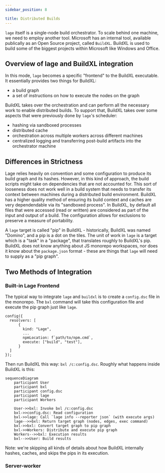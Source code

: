 ```yaml
---
sidebar_position: 8

title: Distributed Builds
---
```


`lage` itself is a single-node build orchestrator. To scale behind one machine, we need to employ another tool. Microsoft has an internal tool, available publically as an Open Source project, called `BuildXL`. BuildXL is used to build some of the biggest projects within Microsoft like Windows and Office.

## Overview of lage and BuildXL integration

In this mode, `lage` becomes a specific "frontend" to the BuildXL executable. It essentially provides two things for BuildXL:

- a build graph
- a set of instructions on how to execute the nodes on the graph

BuildXL takes over the orchestration and can perform all the necessary work to enable distributed builds. To support that, BuildXL takes over some aspects that were previously done by `lage`'s scheduler:

- hashing via sandboxed processes
- distributed cache
- orchestration across multiple workers across different machines
- centralized logging and transferring post-build artifacts into the orchestrator machine

## Differences in Strictness

Lage relies heavily on convention and some configuration to produce its build graph and its hashes. However, in this kind of approach, the build scripts might take on dependencies that are not accounted for. This sort of looseness does not work well in a build system that needs to transfer its context between machines during a distributed build environment. BuildXL has a higher quality method of ensuring its build context and caches are very dependendable via its "sandboxed process". In BuildXL, by default all files that were accessed (read or written) are considered as part of the input and output of a build. The configuration allows for exclusions to preserve a measure of portability.

A `lage` target is called "pip" in BuildXL - historically, BuildXL was named "Domino", and a pip is a dot on the tiles. The unit of work in `lage` is a target which is a "task" in a "package", that translates roughly to BuildXL's pip. BuildXL does not know anything about JS monorepo workspaces, nor does it know about the `package.json` format - these are things that `lage` will need to supply as a "pip graph".

## Two Methods of Integration

### Built-in Lage Frontend

The typical way to integrate `lage` and `buildxl` is to create a `config.dsc` file in the monorepo. The `bxl` command will take this configuration file and execute the pip graph just like `lage`.

```
config({
  resolvers: [
      {
        kind: "Lage",
        ...
        npmLocation: f`path/to/npm.cmd`,
        execute: ["build", "test"],
      }
  ]
});
```

Then run BuildXL this way: `bxl /c:config.dsc`. Roughly what happens inside BuildXL is this:

```mermaid
sequenceDiagram
    participant User
    participant bxl
    participant config.dsc
    participant lage
    participant Workers

    User->>bxl: Invoke bxl /c:config.dsc
    bxl->>config.dsc: Read configuration
    bxl->>lage: Call `lage info --reporter json` (with execute args)
    lage-->>bxl: Return target graph (nodes, edges, exec command)
    bxl->>bxl: Convert target graph to pip graph
    bxl->>Workers: Distribute and execute pip graph
    Workers-->>bxl: Execution results
    bxl-->>User: Build results
```

Note: we're skipping all kinds of details about how BuildXL internally hashes, caches, and skips the pips in its execution.

### Server-worker
